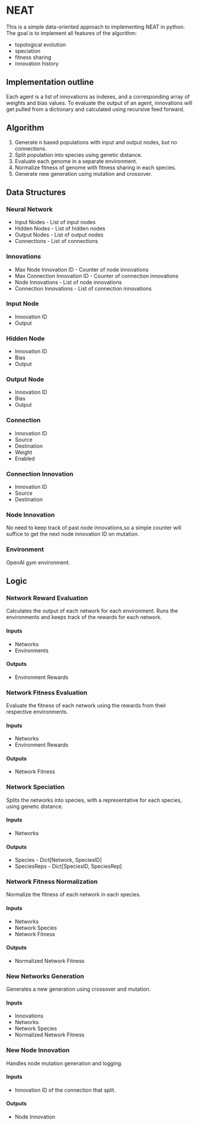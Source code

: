 # NEAT

This is a simple data-oriented approach to implementing
NEAT in python. The goal is to implement all features of
the algorithm:

* topological evolution
* speciation
* fitness sharing
* innovation history

## Implementation outline

Each agent is a list of innovations as indexes, and
a corresponding array of weights and bias values. To
evaluate the output of an agent, innovations will get
pulled from a dictionary and calculated using recursive
feed forward.

## Algorithm

1. Generate n based populations with input and output
nodes, but no connections.
2. Split population into species using genetic distance.
3. Evaluate each genome in a separate environment.
4. Normalize fitness of genome with fitness sharing in
each species.
5. Generate new generation using mutation and
crossover.

## Data Structures

### Neural Network

* Input Nodes - List of input nodes
* Hidden Nodes - List of hidden nodes
* Output Nodes - List of output nodes
* Connections - List of connections

### Innovations

* Max Node Innovation ID - Counter of node innovations
* Max Connection Innovation ID - Counter of connection innovations
* Node Innovations - List of node innovations
* Connection Innovations - List of connection innovations

### Input Node

* Innovation ID
* Output

### Hidden Node

* Innovation ID
* Bias
* Output

### Output Node

* Innovation ID
* Bias
* Output

### Connection

* Innovation ID
* Source
* Destination
* Weight
* Enabled

### Connection Innovation

* Innovation ID
* Source
* Destination

### Node Innovation

No need to keep track of past node innovations,so a simple counter will suffice to get the next node innovation ID on mutation.

### Environment

OpenAI gym environment.

## Logic

### Network Reward Evaluation

Calculates the output of each network for each environment. Runs the environments and keeps track of the rewards for each network.

#### Inputs

* Networks
* Environments

#### Outputs

* Environment Rewards

### Network Fitness Evaluation

Evaluate the fitness of each network using the rewards from their respective environments.

#### Inputs

* Networks
* Environment Rewards

#### Outputs

* Network Fitness

### Network Speciation

Splits the networks into species, with a representative for each species, using genetic distance.

#### Inputs

* Networks

#### Outputs

* Species - Dict[Network, SpeciesID]
* SpeciesReps - Dict[SpeciesID, SpeciesRep]

### Network Fitness Normalization

Normalize the fitness of each network in each species.

#### Inputs

* Networks
* Network Species
* Network Fitness

#### Outputs

* Normalized Network Fitness

### New Networks Generation

Generates a new generation using crossover and mutation.

#### Inputs

* Innovations
* Networks
* Network Species
* Normalized Network Fitness

### New Node Innovation

Handles node mutation generation and logging.

#### Inputs

* Innovation ID of the connection that split.

#### Outputs

* Node Innovation
